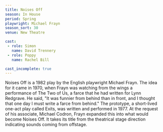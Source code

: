```yaml
---
title: Noises Off
season: In House
period: Spring
playwright: Michael Frayn
season_sort: 30
venue: New Theatre

cast:
 - role: Simon
   name: David Trennery
 - role: Poppy
   name: Rachel Bill

cast_incomplete: true
---
```


Noises Off is a 1982 play by the English playwright Michael Frayn. The idea for it came in 1970, when Frayn was watching from the wings a performance of The Two of Us, a farce that he had written for Lynn Redgrave. He said, "It was funnier from behind than in front, and I thought that one day I must write a farce from behind." The prototype, a short-lived one-act play called Exits, was written and performed in 1977. At the request of his associate, Michael Codron, Frayn expanded this into what would become Noises Off. It takes its title from the theatrical stage direction indicating sounds coming from offstage.
